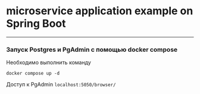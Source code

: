 # microservice application example on Spring Boot

----

### Запуск Postgres и PgAdmin с помощью docker compose

Необходимо выполнить команду
```
docker compose up -d 
```
Доступ к PgAdmin ```localhost:5050/browser/```
